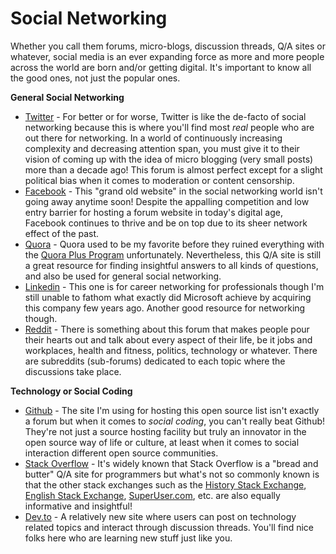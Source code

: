 # Social Networking

Whether you call them forums, micro-blogs, discussion threads, Q/A sites or whatever, social media is an ever expanding force as more and more people across the world are born and/or getting digital. It's important to know all the good ones, not just the popular ones.

**General Social Networking**

- [Twitter](https://twitter.com/) - For better or for worse, Twitter is like the de-facto of social networking because this is where you'll find most *real* people who are out there for networking. In a world of continuously increasing complexity and decreasing attention span, you must give it to their vision of coming up with the idea of micro blogging (very small posts) more than a decade ago! This forum is almost perfect except for a slight political bias when it comes to moderation or content censorship.
- [Facebook](https://www.facebook.com/) - This "grand old website" in the social networking world isn't going away anytime soon! Despite the appalling competition and low entry barrier for hosting a forum website in today's digital age, Facebook continues to thrive and be on top due to its sheer network effect of the past.
- [Quora](https://www.quora.com/) - Quora used to be my favorite before they ruined everything with the [Quora Plus Program](https://www.quora.com/How-much-longer-before-Quora-kicks-me-us-off-because-we-wont-pay-for-a-membership/answer/Prahlad-Yeri) unfortunately. Nevertheless, this Q/A site is still a great resource for finding insightful answers to all kinds of questions, and also be used for general social networking.
- [Linkedin](https://www.linkedin.com/) - This one is for career networking for professionals though I'm still unable to fathom what exactly did Microsoft achieve by acquiring this company few years ago. Another good resource for networking though.
- [Reddit](https://www.reddit.com/) - There is something about this forum that makes people pour their hearts out and talk about every aspect of their life, be it jobs and workplaces, health and fitness, politics, technology or whatever. There are subreddits (sub-forums) dedicated to each topic where the discussions take place.

**Technology or Social Coding**

- [Github](https://github.com/) - The site I'm using for hosting this open source list isn't exactly a forum but when it comes to *social coding*, you can't really beat Github! They're not just a source hosting facility but truly an innovator in the open source way of life or culture, at least when it comes to social interaction different open source communities.
- [Stack Overflow](https://stackoverflow.com/) - It's widely known that Stack Overflow is a "bread and butter" Q/A site for programmers but what's not so commonly known is that the other stack exchanges such as the [History Stack Exchange](https://history.stackexchange.com/), [English Stack Exchange](https://english.stackexchange.com/), [SuperUser.com](https://superuser.com/), etc. are also equally informative and insightful!
- [Dev.to](https://dev.to/) - A relatively new site where users can post on technology related topics and interact through discussion threads. You'll find nice folks here who are learning new stuff just like you.